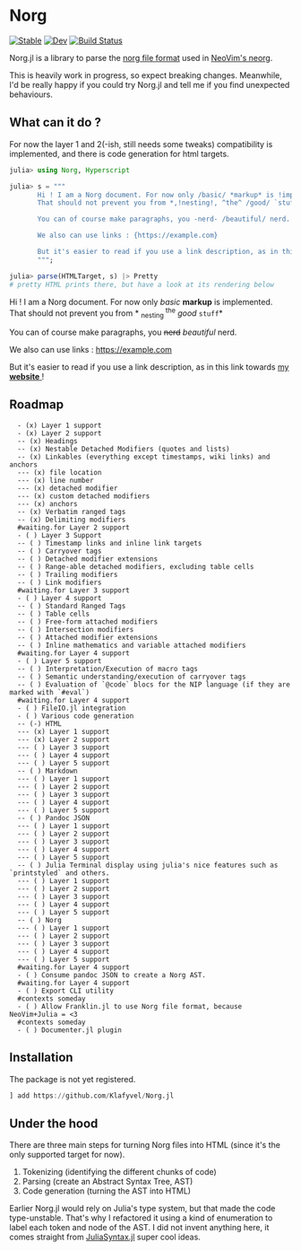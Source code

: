 # Norg

[![Stable](https://img.shields.io/badge/docs-stable-blue.svg)](https://klafyvel.github.io/Norg.jl/stable/)
[![Dev](https://img.shields.io/badge/docs-dev-blue.svg)](https://klafyvel.github.io/Norg.jl/dev/)
[![Build Status](https://github.com/klafyvel/Norg.jl/actions/workflows/CI.yml/badge.svg?branch=main)](https://github.com/klafyvel/Norg.jl/actions/workflows/CI.yml?query=branch%3Amain)

Norg.jl is a library to parse the [norg file format](https://github.com/nvim-neorg/norg-specs) 
used in [NeoVim's neorg](https://github.com/nvim-neorg/neorg).

This is heavily work in progress, so expect breaking changes. Meanwhile, I'd be really happy if you could try Norg.jl and tell me if you find unexpected behaviours. 

## What can it do ?

For now the layer 1 and 2(-ish, still needs some tweaks) compatibility is implemented, and there is code generation for html targets.

```julia
julia> using Norg, Hyperscript

julia> s = """
       Hi ! I am a Norg document. For now only /basic/ *markup* is !implemented!.
       That should not prevent you from *,!nesting!, ^the^ /good/ `stuff`*

       You can of course make paragraphs, you -nerd- /beautiful/ nerd.

       We also can use links : {https://example.com}

       But it's easier to read if you use a link description, as in this link towards {https://klafyvel.me}[my *website*] !
       """;

julia> parse(HTMLTarget, s) |> Pretty
# pretty HTML prints there, but have a look at its rendering below
```

<div class="norg">
  <p>Hi &#33; I am a Norg document. For now only
    <i>basic</i>
    <b>markup</b> is
    <span class="spoiler">implemented</span>.
    <br />That should not prevent you from *
    <sub>
      <span class="spoiler">nesting</span>
    </sub>
    <sup>the</sup>
    <i>good</i>
    <code>stuff</code>*
  </p>
  <p>You can of course make paragraphs, you
    <del>nerd</del>
    <i>beautiful</i> nerd.
  </p>
  <p>We also can use links :
    <a href="https://example.com">https://example.com</a>
  </p>
  <p>But it&#39;s easier to read if you use a link description, as in this link towards
    <a href="https://klafyvel.me">my
      <b>website</b>
    </a> &#33;
  </p>
</div>

## Roadmap

```
  - (x) Layer 1 support
  - (x) Layer 2 support
  -- (x) Headings
  -- (x) Nestable Detached Modifiers (quotes and lists)
  -- (x) Linkables (everything except timestamps, wiki links) and anchors
  --- (x) file location
  --- (x) line number
  --- (x) detached modifier
  --- (x) custom detached modifiers
  --- (x) anchors
  -- (x) Verbatim ranged tags
  -- (x) Delimiting modifiers
  #waiting.for Layer 2 support
  - ( ) Layer 3 Support
  -- ( ) Timestamp links and inline link targets
  -- ( ) Carryover tags
  -- ( ) Detached modifier extensions
  -- ( ) Range-able detached modifiers, excluding table cells
  -- ( ) Trailing modifiers
  -- ( ) Link modifiers
  #waiting.for Layer 3 support
  - ( ) Layer 4 support
  -- ( ) Standard Ranged Tags
  -- ( ) Table cells
  -- ( ) Free-form attached modifiers
  -- ( ) Intersection modifiers
  -- ( ) Attached modifier extensions
  -- ( ) Inline mathematics and variable attached modifiers
  #waiting.for Layer 4 support
  - ( ) Layer 5 support
  -- ( ) Interpretation/Execution of macro tags
  -- ( ) Semantic understanding/execution of carryover tags
  -- ( ) Evaluation of `@code` blocs for the NIP language (if they are marked with `#eval`)
  #waiting.for Layer 4 support
  - ( ) FileIO.jl integration
  - ( ) Various code generation
  -- (-) HTML
  --- (x) Layer 1 support
  --- (x) Layer 2 support
  --- ( ) Layer 3 support
  --- ( ) Layer 4 support
  --- ( ) Layer 5 support
  -- ( ) Markdown
  --- ( ) Layer 1 support
  --- ( ) Layer 2 support
  --- ( ) Layer 3 support
  --- ( ) Layer 4 support
  --- ( ) Layer 5 support
  -- ( ) Pandoc JSON
  --- ( ) Layer 1 support
  --- ( ) Layer 2 support
  --- ( ) Layer 3 support
  --- ( ) Layer 4 support
  --- ( ) Layer 5 support
  -- ( ) Julia Terminal display using julia's nice features such as `printstyled` and others.
  --- ( ) Layer 1 support
  --- ( ) Layer 2 support
  --- ( ) Layer 3 support
  --- ( ) Layer 4 support
  --- ( ) Layer 5 support
  -- ( ) Norg
  --- ( ) Layer 1 support
  --- ( ) Layer 2 support
  --- ( ) Layer 3 support
  --- ( ) Layer 4 support
  --- ( ) Layer 5 support
  #waiting.for Layer 4 support
  - ( ) Consume pandoc JSON to create a Norg AST.
  #waiting.for Layer 4 support
  - ( ) Export CLI utility
  #contexts someday
  - ( ) Allow Franklin.jl to use Norg file format, because NeoVim+Julia = <3
  #contexts someday
  - ( ) Documenter.jl plugin
```

## Installation 

The package is not yet registered.

```julia
] add https://github.com/Klafyvel/Norg.jl
```

## Under the hood

There are three main steps for turning Norg files into HTML (since it's the only supported target for now).

1. Tokenizing (identifying the different chunks of code)
2. Parsing (create an Abstract Syntax Tree, AST)
3. Code generation (turning the AST into HTML)

Earlier Norg.jl would rely on Julia's type system, but that made the code type-unstable. That's why I refactored it using a kind of enumeration to label each token and node of the AST. I did not invent anything here, it comes straight from [JuliaSyntax.jl](https://github.com/JuliaLang/JuliaSyntax.jl/) super cool ideas.
